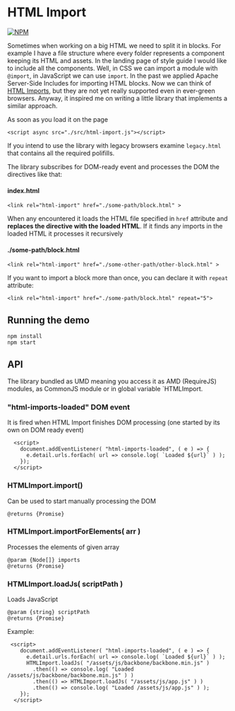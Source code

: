 # HTML Import

[![NPM](https://nodei.co/npm/html-import.png)](https://nodei.co/npm/html-import/)

Sometimes when working on a big HTML we need to split it in blocks.
For example I have a file structure where every folder represents a component keeping its HTML and assets. In the landing page of style guide I would like to include all the components. Well, in CSS we can import a module with `@import`, in JavaScript we can use `import`. In the past we applied Apache Server-Side Includes for importing HTML blocks. Now we can think of [HTML Imports](https://www.html5rocks.com/en/tutorials/webcomponents/imports/), but they are not yet really supported
even in ever-green browsers. Anyway, it inspired me on writing a little library that implements a similar approach.

As soon as you load it on the page
```
<script async src="./src/html-import.js"></script>
```

If you intend to use the library with legacy browsers examine `legacy.html` that contains all the required polifills.

The library subscribes for DOM-ready event and processes the DOM the directives like that:

#### index.html
```
<link rel="html-import" href="./some-path/block.html" >
```

When any encountered it loads the HTML file specified in `href` attribute and **replaces the directive with the loaded HTML**.
If it finds any imports in the loaded HTML it processes it recursively

#### ./some-path/block.html
```
<link rel="html-import" href="./some-other-path/other-block.html" >
```

If you want to import a block more than once, you can declare it with `repeat` attribute:

```
<link rel="html-import" href="./some-path/block.html" repeat="5">
```

## Running the demo

```
npm install
npm start
```

## API

The library bundled as UMD meaning you access it as AMD (RequireJS) modules, as CommonJS module or in global variable `HTMLImport.

### "html-imports-loaded" DOM event
It is fired when HTML Import finishes DOM processing (one started by its own on DOM ready event)
```
  <script>
    document.addEventListener( "html-imports-loaded", ( e ) => {
      e.detail.urls.forEach( url => console.log( `Loaded ${url}` ) );
    });
  </script>
```

### HTMLImport.import()
Can be used to start manually processing the DOM
```
@returns {Promise}
```


### HTMLImport.importForElements( arr )
Processes the elements of given array
```
@param {Node[]} imports
@returns {Promise}
```


### HTMLImport.loadJs( scriptPath )
Loads JavaScript
```
@param {string} scriptPath
@returns {Promise}
```
Example:
```
 <script>
    document.addEventListener( "html-imports-loaded", ( e ) => {
      e.detail.urls.forEach( url => console.log( `Loaded ${url}` ) );
      HTMLImport.loadJs( "/assets/js/backbone/backbone.min.js" )
        .then(() => console.log( "Loaded /assets/js/backbone/backbone.min.js" ) )
        .then(() => HTMLImport.loadJs( "/assets/js/app.js" ) )
        .then(() => console.log( "Loaded /assets/js/app.js" ) );
    });
  </script>
```
